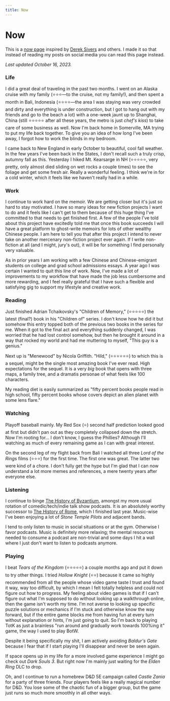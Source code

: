 ```yaml
---
title: Now
---
```

# Now

This is a [now page](https://nownownow.com/about) inspired by [Derek Sivers](https://sive.rs/nowff) and others. I made it so that instead of reading my posts on social media you can read this page instead.

*Last updated October 16, 2023.*

### Life

I did a great deal of traveling in the past two months. I went on an Alaska cruise with my family (⭐️⭐️⭐️—to the cruise, not my family!), and then spent a month in Bali, Indonesia (⭐️⭐️⭐️⭐️—the area I was staying was very crowded and dirty and everything is under construction, but I got to hang out with my friends and go to the beach a lot) with a one-week jaunt up to Shanghai, China (still ⭐️⭐️⭐️⭐️⭐️ after all these years, the metro is just *chef's kiss*) to take care of some business as well. Now I'm back home in Somerville, MA trying to put my life back together. To give you an idea of how long I've been away, I forgot how to work the blinds in my bedroom.

I came back to New England in early October to beautiful, cool fall weather. In the few years I've been back in the States, I don't recall such a truly crisp, autumny fall as this. Yesterday I hiked Mt. Kearsarge in NH (⭐️⭐️⭐️⭐️⭐️, very pretty, only almost died sliding on wet rocks a couple times) to see the foliage and get some fresh air. Really a wonderful feeling. I think we're in for a cold winter, which it feels like we haven't really had in a while.

### Work

I continue to work hard on the memoir. We are getting closer but it's just so hard to stay motivated. I have so many ideas for new fiction projects I want to do and it feels like I can't get to them because of this huge thing I've committed to that needs to get finished first. A few of the people I've told about this project have excitedly told me that once this book succeeds I will have a great platform to ghost-write memoirs for lots of other wealthy Chinese people. I am here to tell you that after this project I intend to never take on another mercenary non-fiction project ever again. If I write non-fiction at all (and I might, jury's out), it will be for something I find personally very valuable.

As in prior years I am working with a few Chinese and Chinese-emigrant students on college and grad school admissions essays. A year ago I was certain I wanted to quit this line of work. Now, I've made a lot of improvements to my workflow that have made the job less cumbersome and more rewarding, and I feel really grateful that I have such a flexible and satisfying gig to support my lifestyle and creative work.

### Reading

Just finished Adrian Tchaikovsky's "Children of Memory," (⭐️⭐️⭐️⭐️⭐️) the latest (final?) book in his "Children of" series. I don't know how he did it but somehow this entry topped both of the previous two books in the series for me. When it got to the final act and everything suddenly changed, I was worried that he had lost control somehow, but then he brought it around in a way that rocked my world and had me muttering to myself, "This guy is a genius."

Next up is "Menewood" by Nicola Griffith. "Hild," (⭐️⭐️⭐️⭐️⭐️⭐️) to which this is a sequel, might be the single most amazing book I've ever read. High expectations for the sequel. It is a very _big_ book that opens with three maps, a family tree, and a dramatis personae of what feels like 100 characters.

My reading diet is easily summarized as "fifty percent books people read in high school, fifty percent books whose covers depict an alien planet with some lens flare."

### Watching

Playoff baseball mainly. My Red Sox (⭐️) second half prediction looked good at first but didn't pan out as they completely collapsed down the stretch. Now I'm rooting for... I don't know, I guess the Phillies? Although I'll watching as much of every remaining game as I can with great interest.

On the second leg of my flight back from Bali I watched all three _Lord of the Rings_ films (⭐️⭐️⭐️) for the first time. The first one was great. The latter two were kind of a chore. I don't fully get the hype but I'm glad that I can now understand a lot more memes and references, a mere twenty years after everyone else.

### Listening

I continue to binge [The History of Byzantium](https://thehistoryofbyzantium.com/), amongst my more usual rotation of comedic/tech/indie talk show podcasts. It is an absolutely worthy successor to [The History of Rome](https://thehistoryofrome.typepad.com/), which I finished last year. Music-wise I've been enjoying a lot of _Stone Temple Pilots_ and adjacent bands.

I tend to only listen to music in social situations or at the gym. Otherwise I favor podcasts. Music is definitely more relaxing; the mental resources needed to consume a podcast are non-trivial and some days I hit a wall where I just don't want to listen to podcasts anymore.

### Playing

I beat _Tears of the Kingdom_ (⭐️⭐️⭐️⭐️⭐️) a couple months ago and put it down to try other things. I tried _Hollow Knight_ (⭐️⭐) because it came so highly recommended from all the people whose video game taste I trust and found it way, way too difficult, by which I mean I felt totally helpless and could not figure out how to progress. My feeling about video games is that if I can't figure out what I'm supposed to do without looking up a walkthrough online, then the game isn't worth my time. I'm not averse to looking up specific puzzle solutions or mechanics if I'm stuck and otherwise know the way forward, but if the entire game blocks me from having fun at every turn without explanation or hints, I'm just going to quit. So I'm back to playing TotK as just a brainless "run around and gradually work towards 100%ing it" game, the way I used to play BotW.

Despite it being specifically my shit, I am actively avoiding _Baldur's Gate_ because I fear that if I start playing I'll disappear and never be seen again.

If space opens up in my life for a more involved game experience I might go check out _Dark Souls 3_. But right now I'm mainly just waiting for the _Elden Ring_ DLC to drop.

Oh, and I continue to run a homebrew D&D 5E campaign called _Castle Zania_ for a party of three friends. Four players feels like a really magical number for D&D. You lose some of the chaotic fun of a bigger group, but the game just runs so much more smoothly in all other ways.
